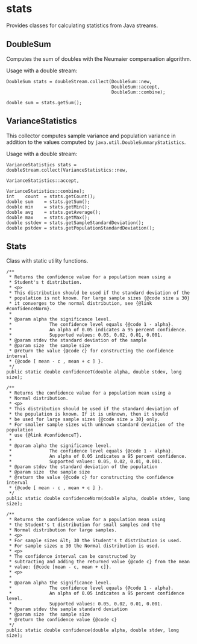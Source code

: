 # stats
Provides classes for calculating statistics from Java streams.

## DoubleSum

Computes the sum of doubles with the Neumaier compensation algorithm.

Usage with a double stream:

    DoubleSum stats = doubleStream.collect(DoubleSum::new,
                                           DoubleSum::accept,
                                           DoubleSum::combine);

    double sum = stats.getSum();

## VarianceStatistics

This collector computes sample variance and population variance in
addition to the values computed by `java.util.DoubleSummaryStatistics`.

Usage with a double stream:

    VarianceStatistics stats = doubleStream.collect(VarianceStatistics::new,
                                                    VarianceStatistics::accept,
                                                    VarianceStatistics::combine);
    int    count  = stats.getCount();
    double sum    = stats.getSum();
    double min    = stats.getMin();
    double avg    = stats.getAverage();
    double max    = stats.getMax();
    double sstdev = stats.getSampleStandardDeviation();
    double pstdev = stats.getPopulationStandardDeviation();

## Stats

Class with static utility functions.

    /**
     * Returns the confidence value for a population mean using a
     * Student's t distribution.
     * <p>
     * This distribution should be used if the standard deviation of the
     * population is not known. For large sample sizes {@code size ≥ 30}
     * it converges to the normal distribution, see {@link #confidenceNorm}.
     *
     * @param alpha the significance level.
     *              The confidence level equals {@code 1 - alpha}.
     *              An alpha of 0.05 indicates a 95 percent confidence.
     *              Supported values: 0.05, 0.02, 0.01, 0.001.
     * @param stdev the standard deviation of the sample
     * @param size  the sample size
     * @return the value {@code c} for constructing the confidence interval
     * {@code [ mean - c , mean + c ] }.
     */
    public static double confidenceT(double alpha, double stdev, long size);

    /**
     * Returns the confidence value for a population mean using a
     * Normal distribution.
     * <p>
     * This distribution should be used if the standard deviation of
     * the population is known. If it is unknown, then it should
     * be used for large sample sizes {@code size ≥ 30} only.
     * For smaller sample sizes with unknown standard deviation of the population
     * use {@link #confidenceT}.
     *
     * @param alpha the significance level.
     *              The confidence level equals {@code 1 - alpha}.
     *              An alpha of 0.05 indicates a 95 percent confidence.
     *              Supported values: 0.05, 0.02, 0.01, 0.001.
     * @param stdev the standard deviation of the population
     * @param size  the sample size
     * @return the value {@code c} for constructing the confidence interval
     * {@code [ mean - c , mean + c ] }.
     */
    public static double confidenceNorm(double alpha, double stdev, long size);

    /**
     * Returns the confidence value for a population mean using
     * the Student's t distribution for small samples and the
     * Normal distribution for large samples.
     * <p>
     * For sample sizes &lt; 30 the Student's t distribution is used.
     * For sample sizes ≥ 30 the Normal distribution is used.
     * <p>
     * The confidence interval can be constructed by
     * subtracting and adding the returned value {@code c} from the mean
     * value: {@code [mean - c, mean + c]}.
     * <p>
     *
     * @param alpha the significance level.
     *              The confidence level equals {@code 1 - alpha}.
     *              An alpha of 0.05 indicates a 95 percent confidence level.
     *              Supported values: 0.05, 0.02, 0.01, 0.001.
     * @param stdev the sample standard deviation
     * @param size  the sample size
     * @return the confidence value {@code c}
     */
    public static double confidence(double alpha, double stdev, long size);
